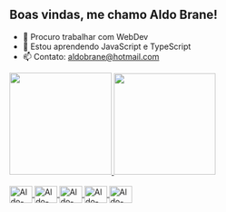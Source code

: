 ## Boas vindas, me chamo Aldo Brane!


- 🔭 Procuro trabalhar com WebDev
- 🌱 Estou aprendendo JavaScript e TypeScript
- 📫 Contato: aldobrane@hotmail.com

<div>
  <a href="https://github.com/AldoBrane">
  <img height="180em" src="https://github-readme-stats.vercel.app/api?username=AldoBrane&show_icons=true&theme=dracula&include_all_commits=true&count_private=true"/>
  <img height="179em" src="https://github-readme-stats.vercel.app/api/top-langs/?username=AldoBrane&layout=compact&langs_count=16&theme=dracula"/>
</div>

<div style="display: inline_block"><br>
  <img align="center" alt= "Aldo-Python" height="30" width="40" src="https://cdn.jsdelivr.net/gh/devicons/devicon/icons/python/python-original.svg">
  <img align="center" alt= "Aldo-HTML" height="30" width="40" src="https://cdn.jsdelivr.net/gh/devicons/devicon/icons/html5/html5-original-wordmark.svg">
  <img align="center" alt= "Aldo-CSS" height="30" width="40" src="https://cdn.jsdelivr.net/gh/devicons/devicon/icons/css3/css3-original-wordmark.svg">
  <img align="center" alt= "Aldo-JS" height="30" width="40" src="https://cdn.jsdelivr.net/gh/devicons/devicon/icons/javascript/javascript-original.svg">
  <img align="center" alt= "Aldo-TS" height="30" width="40" src="https://cdn.jsdelivr.net/gh/devicons/devicon/icons/typescript/typescript-original.svg">
</div>


